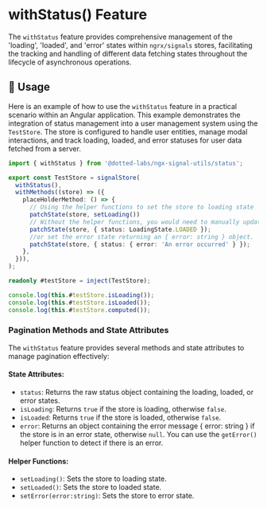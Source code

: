 # withStatus() Feature

The `withStatus` feature provides comprehensive management of the 'loading', 'loaded', and 'error' states within `ngrx/signals` stores, facilitating the tracking and handling of different data fetching states throughout the lifecycle of asynchronous operations.

## 🚀 Usage

Here is an example of how to use the `withStatus` feature in a practical scenario within an Angular application. This example demonstrates the integration of status management into a user management system using the `TestStore`. The store is configured to handle user entities, manage modal interactions, and track loading, loaded, and error statuses for user data fetched from a server.

```typescript
import { withStatus } from '@dotted-labs/ngx-signal-utils/status';

export const TestStore = signalStore(
  withStatus(),
  withMethods((store) => ({
    placeHolderMethod: () => {
      // Using the helper functions to set the store to loading state
      patchState(store, setLoading())
      // Without the helper functions, you would need to manually update the store's state using the LoadingState enum
      patchState(store, { status: LoadingState.LOADED });
      //or set the error state returning an { error: string } object.
      patchState(store, { status: { error: 'An error occurred' } });
    },
  })),
);

readonly #testStore = inject(TestStore);

console.log(this.#testStore.isLoading());
console.log(this.#testStore.isLoaded());
console.log(this.#testStore.computed());

```

### Pagination Methods and State Attributes

The `withStatus` feature provides several methods and state attributes to manage pagination effectively:

#### State Attributes:

- `status`: Returns the raw status object containing the loading, loaded, or error states.
- `isLoading`: Returns `true` if the store is loading, otherwise `false`.
- `isLoaded`: Returns `true` if the store is loaded, otherwise `false`.
- `error`: Returns an object containing the error message { error: string } if the store is in an error state, otherwise `null`. You can use the `getError()` helper function to detect if there is an error.

#### Helper Functions:

- `setLoading()`: Sets the store to loading state.
- `setLoaded()`: Sets the store to loaded state.
- `setError(error:string)`: Sets the store to error state.
